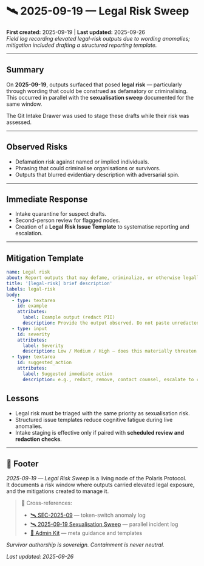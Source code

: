 # 🛰️ 2025-09-19 — Legal Risk Sweep  
**First created:** 2025-09-19 | **Last updated:** 2025-09-26  
*Field log recording elevated legal-risk outputs due to wording anomalies; mitigation included drafting a structured reporting template.*  

---

## Summary  
On **2025-09-19**, outputs surfaced that posed **legal risk** — particularly through wording that could be construed as defamatory or criminalising.  
This occurred in parallel with the **sexualisation sweep** documented for the same window.  

The Git Intake Drawer was used to stage these drafts while their risk was assessed.  

---

## Observed Risks  
- Defamation risk against named or implied individuals.  
- Phrasing that could criminalise organisations or survivors.  
- Outputs that blurred evidentiary description with adversarial spin.  

---

## Immediate Response  
- Intake quarantine for suspect drafts.  
- Second-person review for flagged nodes.  
- Creation of a **Legal Risk Issue Template** to systematise reporting and escalation.  

---

## Mitigation Template  

```yaml
name: Legal risk
about: Report outputs that may defame, criminalize, or otherwise legally harm an individual or organization
title: '[legal-risk] brief description'
labels: legal-risk
body:
  - type: textarea
    id: example
    attributes:
      label: Example output (redact PII)
      description: Provide the output observed. Do not paste unredacted personal identifying information.
  - type: input
    id: severity
    attributes:
      label: Severity
      description: Low / Medium / High — does this materially threaten reputation or legal standing?
  - type: textarea
    id: suggested_action
    attributes:
      label: Suggested immediate action
      description: e.g., redact, remove, contact counsel, escalate to core team
```
## Lessons  
- Legal risk must be triaged with the same priority as sexualisation risk.  
- Structured issue templates reduce cognitive fatigue during live anomalies.  
- Intake staging is effective only if paired with **scheduled review and redaction checks**.  

---

## 🏮 Footer  

*2025-09-19 — Legal Risk Sweep* is a living node of the Polaris Protocol.  
It documents a risk window where outputs carried elevated legal exposure, and the mitigations created to manage it.  

> 📡 Cross-references:  
> - [🛰️ SEC-2025-09](./🛰️_sec_2025-09.md) — token-switch anomaly log  
> - [🛰️ 2025-09-19 Sexualisation Sweep](./🛰️_2025-09-19_sexualisation_sweep.md) — parallel incident log  
> - [🏮 Admin Kit](../../Polaris_Nest/🏮_Admin_Kit/) — meta guidance and templates  

*Survivor authorship is sovereign. Containment is never neutral.*  

_Last updated: 2025-09-26_  
